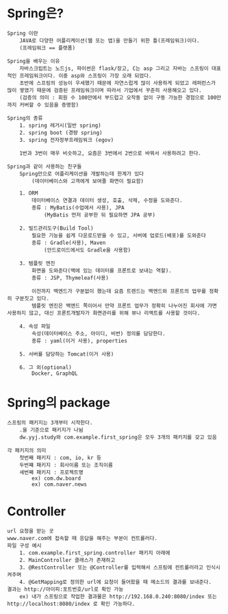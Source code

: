 # Spring은?
    Spring 이란
        JAVA로 다양한 어플리케이션(웹 또는 앱)을 만들기 위한 틀(프레임워크)이다.
        (프레임워크 == 플랫폼)

    Spring을 배우는 이유
        자바스크립트는 노드js, 파이썬은 flask/장고, C는 asp 그리고 자바는 스프링이 대표적인 프레임워크이다. 이중 asp와 스프링이 가장 오래 되었다.
        초반에 스프링의 성능이 우세했기 때문에 자연스럽게 많이 사용하게 되었고 레퍼런스가 많이 쌓였기 때문에 검증된 프레임워크이며 따라서 기업에서 꾸준히 사용해오고 있다.
        (검증의 의미 : 회원 수 100만에서 부드럽고 오작동 없이 구동 가능한 경험으로 100만까지 커버할 수 있음을 증명함)

    Spring의 종류
        1. spring 레거시(일반 spring)
        2. spring boot (경량 spring)
        3. spring 전자정부프레임워크 (egov)

        1번과 3번이 매우 비슷하고, 요즘은 3번에서 2번으로 바꿔서 사용하려고 한다.

    Spring과 같이 사용하는 친구들
        Spring만으로 어플리케이션을 개발하는데 한계가 있다
            (데이터베이스와 고객에게 보여줄 화면이 필요함)

        1. ORM
            데이터베이스 연결과 데이터 생성, 호출, 삭제, 수정을 도와준다.
            종류 : MyBatis(수업에서 사용), JPA
                (MyBatis 먼저 공부한 뒤 필요하면 JPA 공부)

        2. 빌드관리도구(Build Tool)
            필요한 기능을 쉽게 다운로드받을 수 있고, 서버에 업로드(배포)를 도와준다
            종류 : Gradle(사용), Maven
                (안드로이드에서도 Gradle을 사용함)

        3. 템플릿 엔진
            화면을 도와준다(백에 있는 데이터를 프론트로 보내는 역할).
            종류 : JSP, Thymeleaf(사용)

            이전까지 백엔드가 구분없이 했는데 요즘 트렌드는 백엔드와 프론트의 업무를 정확히 구분짓고 있다. 
            템플릿 엔진은 백엔드 쪽이어서 만약 프론트 업무가 정확히 나누어진 회사에 가면 사용하지 않고, 대신 프론트개발자가 화면관리를 위해 뷰나 리액트를 사용할 것이다.

        4. 속성 파일
            속성(데이터베이스 주소, 아이디, 비번) 정의를 담당한다.
            종류 : yaml(이거 사용), properties

        5. 서버를 담당하는 Tomcat(이거 사용)

        6. 그 외(optional)
            Docker, GraphQL

# Spring의 package
    스프링의 패키지는 3개부터 시작한다.
        .을 기준으로 패키지가 나뉨
        dw.yyj.study와 com.example.first_spring은 모두 3개의 패키지를 갖고 있음
    
    각 패키지의 의미
        첫번째 패키지 : com, io, kr 등
        두번쨰 패키지 : 회사이름 또는 조직이름
        세번째 패키지 : 프로젝트명
            ex) com.dw.board
            ex) com.naver.news

# Controller
    url 요청을 받는 곳
    www.naver.com에 접속할 때 응답을 해주는 부분이 컨트롤러다.
    파일 구성 예시
        1. com.example.first_spring.controller 패키지 아래에
        2. MainController 클래스가 존재하고 
        3. @RestController 또는 @Controller를 입력해서 스프링에 컨트롤러라고 인식시켜주며
        4. @GetMapping로 정의한 url에 요청이 들어왔을 때 메소드의 결과를 보내준다.
    결과는 http://아이피:포트번호/url로 확인 가능
        ex) 내가 스프링으로 작업한 결과물은 http://192.168.0.240:8080/index 또는 http://localhost:8080/index 로 확인 가능하다.